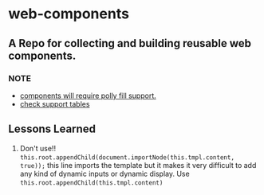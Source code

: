 # web-components

## A Repo for collecting and building reusable web components.
  ### NOTE
  * [components will require polly fill support.](https://www.webcomponents.org/)
  * [check support tables](http://caniuse.com/#search=web%20components)


## Lessons Learned
  1. Don't use!!
    `this.root.appendChild(document.importNode(this.tmpl.content, true));` this line imports the template but it makes it very difficult to add any kind of dynamic inputs or dynamic display.
    Use `this.root.appendChild(this.tmpl.content)`
